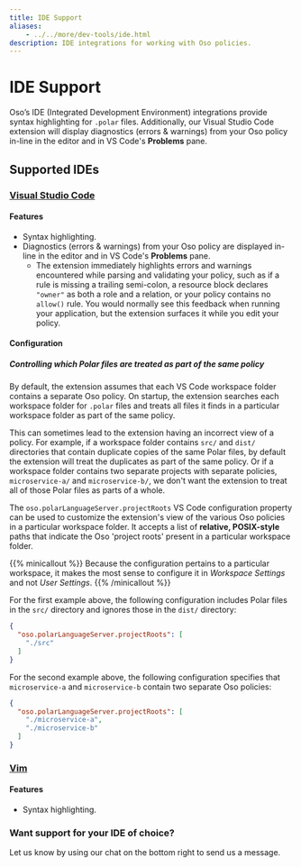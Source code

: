 ```yaml
---
title: IDE Support
aliases:
    - ../../more/dev-tools/ide.html
description: IDE integrations for working with Oso policies.
---
```


# IDE Support

Oso’s IDE (Integrated Development Environment) integrations provide syntax
highlighting for `.polar` files. Additionally, our Visual Studio Code extension
will display diagnostics (errors & warnings) from your Oso policy in-line in
the editor and in VS Code's **Problems** pane.

## Supported IDEs

### [Visual Studio Code](https://marketplace.visualstudio.com/items?itemName=osohq.oso)

#### Features

- Syntax highlighting.
- Diagnostics (errors & warnings) from your Oso policy are displayed in-line in
  the editor and in VS Code's **Problems** pane.
  - The extension immediately highlights errors and warnings encountered while
    parsing and validating your policy, such as if a rule is missing a trailing
    semi-colon, a resource block declares `"owner"` as both a role and a
    relation, or your policy contains no `allow()` rule. You would normally see
    this feedback when running your application, but the extension surfaces it
    while you edit your policy.

#### Configuration

##### Controlling which Polar files are treated as part of the same policy

By default, the extension assumes that each VS Code workspace folder contains a
separate Oso policy. On startup, the extension searches each workspace folder
for `.polar` files and treats all files it finds in a particular workspace
folder as part of the same policy.

This can sometimes lead to the extension having an incorrect view of a policy.
For example, if a workspace folder contains `src/` and `dist/` directories that
contain duplicate copies of the same Polar files, by default the extension will
treat the duplicates as part of the same policy. Or if a workspace folder
contains two separate projects with separate policies, `microservice-a/` and
`microservice-b/`, we don't want the extension to treat all of those Polar
files as parts of a whole.

The `oso.polarLanguageServer.projectRoots` VS Code configuration property can
be used to customize the extension's view of the various Oso policies in a
particular workspace folder. It accepts a list of **relative, POSIX-style**
paths that indicate the Oso 'project roots' present in a particular workspace
folder.

{{% minicallout %}}
  Because the configuration pertains to a particular workspace, it makes the
  most sense to configure it in *Workspace Settings* and not *User Settings*.
{{% /minicallout %}}

For the first example above, the following configuration includes Polar files
in the `src/` directory and ignores those in the `dist/` directory:

```json
{
  "oso.polarLanguageServer.projectRoots": [
    "./src"
  ]
}
```

For the second example above, the following configuration specifies that
`microservice-a` and `microservice-b` contain two separate Oso policies:

```json
{
  "oso.polarLanguageServer.projectRoots": [
    "./microservice-a",
    "./microservice-b"
  ]
}
```

### [Vim](https://github.com/osohq/polar.vim)

#### Features

- Syntax highlighting.

### Want support for your IDE of choice?

Let us know by using our chat on the bottom right to send us a message.
